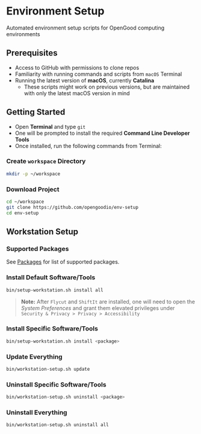 # Environment Setup

Automated environment setup scripts for OpenGood computing environments

## Prerequisites

* Access to GitHub with permissions to clone repos
* Familiarity with running commands and scripts from `macOS` Terminal
* Running the latest version of **macOS**, currently **Catalina**
  * These scripts might work on previous versions, but are maintained
  with only the latest macOS version in mind

## Getting Started

* Open **Terminal** and type `git`
* One will be prompted to install the required
**Command Line Developer Tools**
* Once installed, run the following commands from Terminal:

### Create `workspace` Directory

```bash
mkdir -p ~/workspace
```

### Download Project

```bash
cd ~/workspace
git clone https://github.com/opengoodio/env-setup
cd env-setup
```

## Workstation Setup

### Supported Packages

See [Packages](packages) for list of supported packages.

### Install Default Software/Tools

```bash
bin/setup-workstation.sh install all
```

> **Note:** After `Flycut` and `ShiftIt` are installed, one will need to
open the *System Preferences* and grant them elevated privileges under 
`Security & Privacy > Privacy > Accessibility`

### Install Specific Software/Tools

```bash
bin/setup-workstation.sh install <package>
```

### Update Everything

```bash
bin/workstation-setup.sh update
```

### Uninstall Specific Software/Tools

```bash
bin/workstation-setup.sh uninstall <package>
```

### Uninstall Everything

```bash
bin/workstation-setup.sh uninstall all
```
